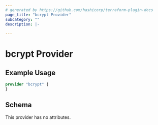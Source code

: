 ```yaml
---
# generated by https://github.com/hashicorp/terraform-plugin-docs
page_title: "bcrypt Provider"
subcategory: ""
description: |-
  
---
```


# bcrypt Provider


## Example Usage

```terraform
provider "bcrypt" {
}
```


<!-- schema generated by tfplugindocs -->
## Schema

This provider has no attributes.